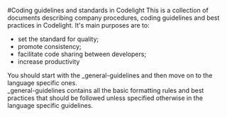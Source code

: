 #Coding guidelines and standards in Codelight
This is a collection of documents describing company procedures, coding guidelines and best practices in Codelight.
It's main purposes are to:
- set the standard for quality;
- promote consistency;
- facilitate code sharing between developers;
- increase productivity

You should start with the _general-guidelines and then move on to the language specific ones.  
_general-guidelines contains all the basic formatting rules and best practices that should be followed unless specified otherwise in the language specific guidelines.
